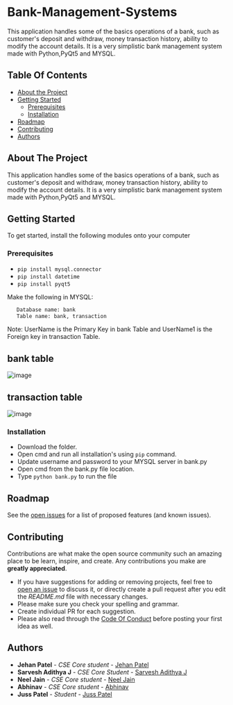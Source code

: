# Bank-Management-Systems
This application handles some of the basics operations of a bank, such as customer's deposit and withdraw, money transaction history, ability to modify the account details. It is a very simplistic bank management system made with Python,PyQt5 and MYSQL.

## Table Of Contents

* [About the Project](#about-the-project)
* [Getting Started](#getting-started)
  * [Prerequisites](#prerequisites)
  * [Installation](#installation)
* [Roadmap](#roadmap)
* [Contributing](#contributing)
* [Authors](#authors)

## About The Project

This application handles some of the basics operations of a bank, such as customer's deposit and withdraw, money transaction history, ability to modify the account details. It is a very simplistic bank management system made with Python,PyQt5 and MYSQL.


## Getting Started

To get started, install the following modules onto your computer 

### Prerequisites

- `pip install mysql.connector`
- `pip install datetime`
- `pip install pyqt5`

Make the following in MYSQL:

```bash
   Database name: bank
   Table name: bank, transaction
```
Note: UserName is the Primary Key in bank Table and UserName1 is the Foreign key in transaction Table.    

## bank table

![image](https://user-images.githubusercontent.com/90050088/218821639-e48c2860-05d9-4712-851f-208255d7cf9d.png)

## transaction table

![image](https://user-images.githubusercontent.com/90050088/218821772-fd81acde-3449-4a23-aea0-a2adbae49526.png)

### Installation

- Download the folder.
- Open cmd and run all installation's using `pip` command.
- Update username and password to your MYSQL server in bank.py
- Open cmd from the bank.py file location.
- Type `python bank.py` to run the file

## Roadmap

See the [open issues](https://github.com/JehanPatel/bank-management-system/issues) for a list of proposed features (and known issues).

## Contributing

Contributions are what make the open source community such an amazing place to be learn, inspire, and create. Any contributions you make are **greatly appreciated**.
* If you have suggestions for adding or removing projects, feel free to [open an issue](https://github.com/JehanPatel/bank-management-system/issues/new) to discuss it, or directly create a pull request after you edit the *README.md* file with necessary changes.
* Please make sure you check your spelling and grammar.
* Create individual PR for each suggestion.
* Please also read through the [Code Of Conduct](https://github.com/JehanPatel/bank-management-system/blob/main/CODE_OF_CONDUCT.md) before posting your first idea as well.

## Authors

* **Jehan Patel** - *CSE Core student* - [Jehan Patel](https://github.com/JehanPatel)
* **Sarvesh Adithya J** - *CSE Core Student* - [Sarvesh Adithya J](https://github.com/sarveshadithya17)
* **Neel Jain** - *CSE Core student* - [Neel Jain](https://github.com/Neel-2002) 
* **Abhinav** - *CSE Core student* - [Abhinav](https://github.com/Abhinav4291) 
* **Juss Patel** - *Student* - [Juss Patel](https://github.com/jusspatel)
